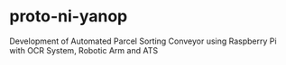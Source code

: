 # proto-ni-yanop
Development of Automated Parcel Sorting Conveyor using Raspberry Pi with OCR System, Robotic Arm and ATS 
